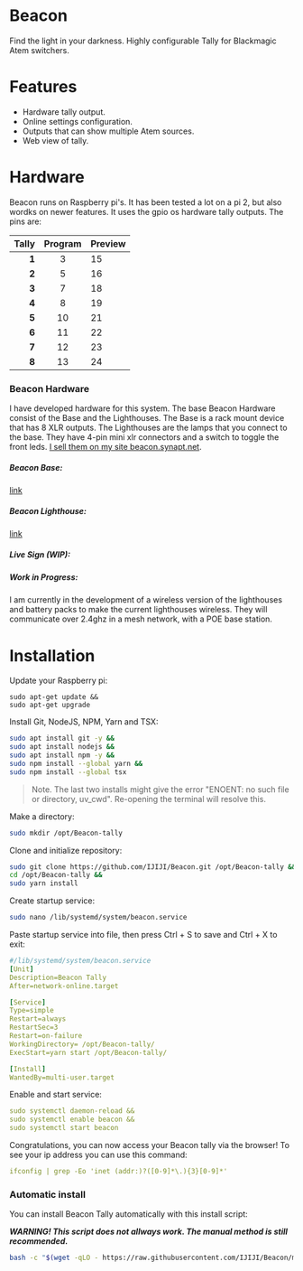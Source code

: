# Beacon

Find the light in your darkness. Highly configurable Tally for Blackmagic Atem switchers.

# Features

* Hardware tally output.
* Online settings configuration.
* Outputs that can show multiple Atem sources.
* Web view of tally.

# Hardware

Beacon runs on Raspberry pi's. It has been tested a lot on a pi 2, but also wordks on newer features. It uses the gpio os hardware tally outputs. The pins are:

|       Tally | Program | Preview |
| ----------: | :-----: | ------- |
| **1** |    3    | 15      |
| **2** |    5    | 16      |
| **3** |    7    | 18      |
| **4** |    8    | 19      |
| **5** |   10   | 21      |
| **6** |   11   | 22      |
| **7** |   12   | 23      |
| **8** |   13   | 24      |

### Beacon Hardware

I have developed hardware for this system. The base Beacon Hardware consist of the Base and the Lighthouses. The Base is a rack mount device that has 8 XLR outputs. The Lighthouses are the lamps that you connect to the base. They have 4-pin mini xlr connectors and a switch to toggle the front leds. [I sell them on my site beacon.synapt.net](https://beacon.synapt.net/).

##### Beacon Base:

[link]()

##### Beacon Lighthouse:

[link]()

##### Live Sign (WIP):

##### Work in Progress:

I am currently in the development of a wireless version of the lighthouses and battery packs to make the current lighthouses wireless. They will communicate over 2.4ghz in a mesh network, with a POE base station.

# Installation

Update your Raspberry pi:

```shell
sudo apt-get update &&
sudo apt-get upgrade
```

Install Git, NodeJS, NPM, Yarn and TSX:

```bash
sudo apt install git -y &&
sudo apt install nodejs &&
sudo apt install npm -y &&
sudo npm install --global yarn &&
sudo npm install --global tsx
```

> Note. The last two installs might give the error "ENOENT: no such file or directory, uv_cwd". Re-opening the terminal will resolve this.

Make a directory:

```bash
sudo mkdir /opt/Beacon-tally
```

Clone and initialize repository:

```bash
sudo git clone https://github.com/IJIJI/Beacon.git /opt/Beacon-tally &&
cd /opt/Beacon-tally &&
sudo yarn install
```

Create startup service:

```bash
sudo nano /lib/systemd/system/beacon.service
```

Paste startup service into file, then press Ctrl + S to save and Ctrl + X to exit:

```yaml
#/lib/systemd/system/beacon.service
[Unit]
Description=Beacon Tally
After=network-online.target

[Service]
Type=simple
Restart=always
RestartSec=3
Restart=on-failure
WorkingDirectory= /opt/Beacon-tally/
ExecStart=yarn start /opt/Beacon-tally/

[Install]
WantedBy=multi-user.target
```

Enable and start service:

```yaml
sudo systemctl daemon-reload &&
sudo systemctl enable beacon &&
sudo systemctl start beacon
```

Congratulations, you can now access your Beacon tally via the browser! To see your ip address you can use this command:

```yaml
ifconfig | grep -Eo 'inet (addr:)?([0-9]*\.){3}[0-9]*'
```

### Automatic install

You can install Beacon Tally automatically with this install script:

***WARNING! This script does not allways work. The manual method is still recommended.***

```bash
bash -c "$(wget -qLO - https://raw.githubusercontent.com/IJIJI/Beacon/main/install.sh)"
```
